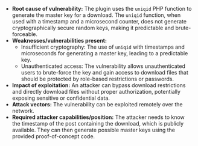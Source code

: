 - **Root cause of vulnerability:** The plugin uses the `uniqid` PHP function to generate the master key for a download. The `uniqid` function, when used with a timestamp and a microsecond counter, does not generate cryptographically secure random keys, making it predictable and brute-forceable.
- **Weaknesses/vulnerabilities present:**
    - Insufficient cryptography: The use of `uniqid` with timestamps and microseconds for generating a master key, leading to a predictable key.
    - Unauthenticated access: The vulnerability allows unauthenticated users to brute-force the key and gain access to download files that should be protected by role-based restrictions or passwords.
- **Impact of exploitation:** An attacker can bypass download restrictions and directly download files without proper authorization, potentially exposing sensitive or confidential data.
- **Attack vectors:** The vulnerability can be exploited remotely over the network.
- **Required attacker capabilities/position:** The attacker needs to know the timestamp of the post containing the download, which is publicly available. They can then generate possible master keys using the provided proof-of-concept code.